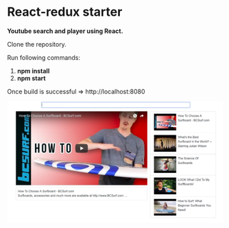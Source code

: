 # React-redux starter

**Youtube search and player using React.**  

Clone the repository.  

Run following commands:  
1) **npm install**    
2) **npm start**  

Once build is successful => http://localhost:8080  

![SnapShot of App](./images/YoutubeApp.png?raw=true "Searched about surfboards")

